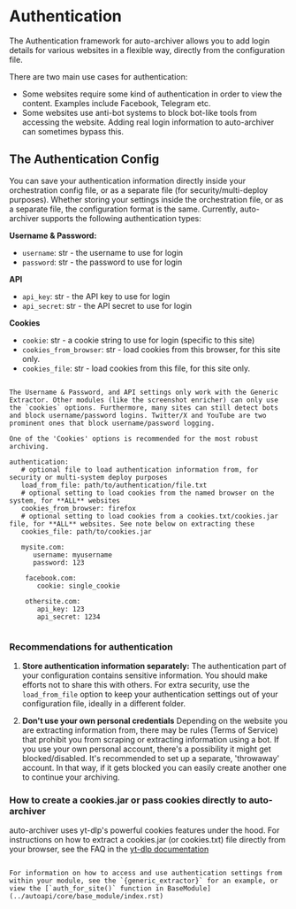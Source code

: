 # Authentication

The Authentication framework for auto-archiver allows you to add login details for various websites in a flexible way, directly from the configuration file.

There are two main use cases for authentication:
* Some websites require some kind of authentication in order to view the content. Examples include Facebook, Telegram etc.
* Some websites use anti-bot systems to block bot-like tools from accessing the website. Adding real login information to auto-archiver can sometimes bypass this.

## The Authentication Config

You can save your authentication information directly inside your orchestration config file, or as a separate file (for security/multi-deploy purposes). Whether storing your settings inside the orchestration file, or as a separate file, the configuration format is the same. Currently, auto-archiver supports the following authentication types:

**Username & Password:**
- `username`: str - the username to use for login
- `password`: str - the password to use for login

**API**
- `api_key`: str - the API key to use for login
- `api_secret`: str - the API secret to use for login
  
**Cookies**
- `cookie`: str - a cookie string to use for login (specific to this site)
- `cookies_from_browser`: str - load cookies from this browser, for this site only.
- `cookies_file`: str - load cookies from this file, for this site only.

```{note} 

The Username & Password, and API settings only work with the Generic Extractor. Other modules (like the screenshot enricher) can only use the `cookies` options. Furthermore, many sites can still detect bots and block username/password logins. Twitter/X and YouTube are two prominent ones that block username/password logging.

One of the 'Cookies' options is recommended for the most robust archiving.
```

```{code} yaml
authentication:
   # optional file to load authentication information from, for security or multi-system deploy purposes
   load_from_file: path/to/authentication/file.txt
   # optional setting to load cookies from the named browser on the system, for **ALL** websites
   cookies_from_browser: firefox
   # optional setting to load cookies from a cookies.txt/cookies.jar file, for **ALL** websites. See note below on extracting these
   cookies_file: path/to/cookies.jar

   mysite.com:
      username: myusername
      password: 123
    
    facebook.com:
       cookie: single_cookie

    othersite.com:
       api_key: 123
       api_secret: 1234
  
```


### Recommendations for authentication

1. **Store authentication information separately:**
The authentication part of your configuration contains sensitive information. You should make efforts not to share this with others. For extra security, use the `load_from_file` option to keep your authentication settings out of your configuration file, ideally in a different folder.

2. **Don't use your own personal credentials**
Depending on the website you are extracting information from, there may be rules (Terms of Service) that prohibit you from scraping or extracting information using a bot. If you use your own personal account, there's a possibility it might get blocked/disabled. It's recommended to set up a separate, 'throwaway' account. In that way, if it gets blocked you can easily create another one to continue your archiving.


### How to create a cookies.jar or pass cookies directly to auto-archiver

auto-archiver uses yt-dlp's powerful cookies features under the hood. For instructions on how to extract a cookies.jar (or cookies.txt) file directly from your browser, see the FAQ in the [yt-dlp documentation](https://github.com/yt-dlp/yt-dlp/wiki/FAQ#how-do-i-pass-cookies-to-yt-dlp)

```{note} For developers:

For information on how to access and use authentication settings from within your module, see the `{generic_extractor}` for an example, or view the [`auth_for_site()` function in BaseModule](../autoapi/core/base_module/index.rst)
```